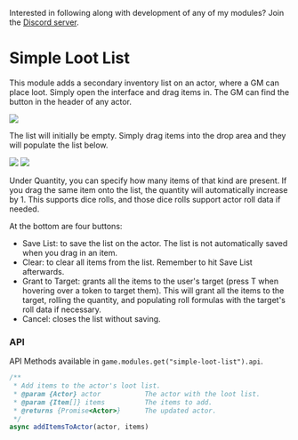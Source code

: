 Interested in following along with development of any of my modules? Join the [Discord server](https://discord.gg/QAG8eWABGT). 

# Simple Loot List

This module adds a secondary inventory list on an actor, where a GM can place loot. Simply open the interface and drag items in. The GM can find the button in the header of any actor.

<img src="https://i.imgur.com/dt98HA1.png" style="text-align: center;">

The list will initially be empty. Simply drag items into the drop area and they will populate the list below.

<img src="https://i.imgur.com/jPPQXIM.png" style="text-align: center;">
<img src="https://i.imgur.com/LAZE0Gf.png" style="text-align: center;">

Under Quantity, you can specify how many items of that kind are present. If you drag the same item onto the list, the quantity will automatically increase by 1. This supports dice rolls, and those dice rolls support actor roll data if needed.

At the bottom are four buttons:
- Save List: to save the list on the actor. The list is not automatically saved when you drag in an item.
- Clear: to clear all items from the list. Remember to hit Save List afterwards.
- Grant to Target: grants all the items to the user's target (press T when hovering over a token to target them). This will grant all the items to the target, rolling the quantity, and populating roll formulas with the target's roll data if necessary.
- Cancel: closes the list without saving.

### API
API Methods available in `game.modules.get("simple-loot-list").api`.

```js
/**
 * Add items to the actor's loot list.
 * @param {Actor} actor           The actor with the loot list.
 * @param {Item[]} items          The items to add.
 * @returns {Promise<Actor>}      The updated actor.
 */
async addItemsToActor(actor, items)
```
